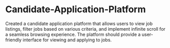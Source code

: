 # Candidate-Application-Platform
Created a candidate application platform that allows users to view job listings, filter jobs based on various criteria, and implement infinite scroll for a seamless browsing experience. The platform should provide a user-friendly interface for viewing and applying to jobs. 
